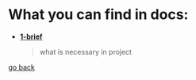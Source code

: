 # What you can find in docs:


- **[1-brief](1-brief.md)**
    >what is necessary in project


[go back](..)